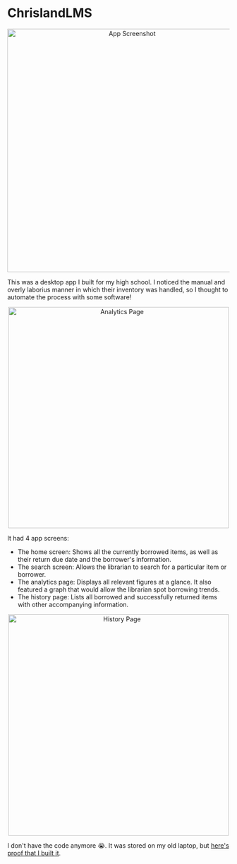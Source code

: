 # ChrislandLMS 
<p align="center">
<img height="550"  src="https://github.com/user-attachments/assets/6bcc1982-c6ba-4348-a274-7a91750e2a58" alt="App Screenshot">
</p>

This was a desktop app I built for my high school. I noticed the manual and overly laborius manner in which their inventory was handled, so I thought to automate the process with some software!

<p align="center">
<img height="500" src="https://github.com/user-attachments/assets/d812fe1c-6b01-4db4-ac66-6abdec94ca46" alt="Analytics Page">
</p>

It had 4 app screens:
- The home screen: Shows all the currently borrowed items, as well as their return due date and the borrower's information.
- The search screen: Allows the librarian to search for a particular item or borrower.
- The analytics page: Displays all relevant figures at a glance. It also featured a graph that would allow the librarian spot borrowing trends.
- The history page: Lists all borrowed and successfully returned items with other accompanying information.

<p align="center">
<img height="500" src="https://github.com/user-attachments/assets/04f75336-74ad-4c3c-a464-ca50f0544828" alt="History Page">
</p>

I don't have the code anymore 😭. It was stored on my old laptop, but [here's proof that I built it](https://www.youtube.com/watch?v=PryzonOd9f0).
